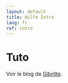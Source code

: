 ```yaml
---
layout: default
title: Hilfe Intro
lang: fr
ref: intro
---
```


Tuto
=====

Voir le blog de [Gibritte](http://www.gibritte.com/2020/05/jouer-groundforge.html).